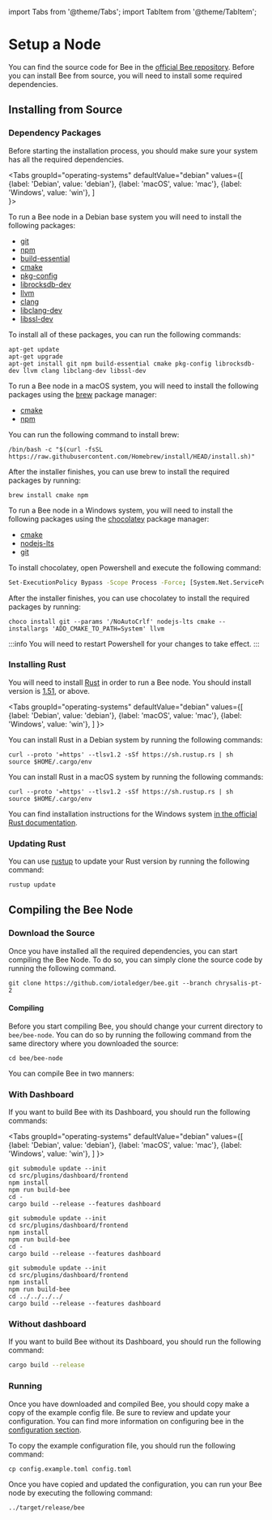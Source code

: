 import Tabs from '@theme/Tabs';
import TabItem from '@theme/TabItem';

# Setup a Node
You can find the source code for Bee in the [official Bee repository](https://github.com/iotaledger/bee).  Before you can install Bee from source, you will need to install some required dependencies.  

## Installing from Source

### Dependency Packages

Before starting the installation process, you should make sure your system has all the required dependencies. 

<Tabs
groupId="operating-systems"
defaultValue="debian"
values={[
    {label: 'Debian', value: 'debian'},
    {label: 'macOS', value: 'mac'},
    {label: 'Windows', value: 'win'},
]   
}>
<TabItem value="debian">

To run a Bee node in a Debian base system you will need to install the following packages:

- [git](https://git-scm.com/)
- [npm](https://www.npmjs.com/)
- [build-essential](https://packages.debian.org/sid/build-essential) 
- [cmake](https://cmake.org/)
- [pkg-config](https://packages.debian.org/sid/pkg-config) 
- [librocksdb-dev](https://packages.debian.org/sid/librocksdb-dev) 
- [llvm](https://apt.llvm.org/) 
- [clang](https://packages.debian.org/search?keywords=clang) 
- [libclang-dev](https://packages.debian.org/unstable/libclang-dev) 
- [libssl-dev](https://packages.debian.org/jessie/libssl-dev)

To install all of these packages, you can run the following commands:

```shell
apt-get update
apt-get upgrade
apt-get install git npm build-essential cmake pkg-config librocksdb-dev llvm clang libclang-dev libssl-dev
```

</TabItem>
<TabItem value="mac">

To run a Bee node in a macOS system, you will need to install the following packages using the [brew](https://brew.sh/) package manager:

- [cmake](https://cmake.org/)
- [npm](https://www.npmjs.com/)

You can run the following command to install brew:

```shell
/bin/bash -c "$(curl -fsSL https://raw.githubusercontent.com/Homebrew/install/HEAD/install.sh)"
```

After the installer finishes, you can use brew to install the required packages by running:

```shell
brew install cmake npm
```

</TabItem>
<TabItem value="win">

To run a Bee node in a Windows system, you will need to install the following packages using the 
[chocolatey](https://chocolatey.org/) package manager:

- [cmake](https://cmake.org/)
- [nodejs-lts](https://nodejs.org/)
- [git](https://git-scm.com/)

To install chocolatey, open Powershell and execute the following command:

```sh
Set-ExecutionPolicy Bypass -Scope Process -Force; [System.Net.ServicePointManager]::SecurityProtocol = [System.Net.ServicePointManager]::SecurityProtocol -bor 3072; iex ((New-Object System.Net.WebClient).DownloadString('https://chocolatey.org/install.ps1'))
```

After the installer finishes, you can use chocolatey to install the required packages by running:

```shell
choco install git --params '/NoAutoCrlf' nodejs-lts cmake --installargs 'ADD_CMAKE_TO_PATH=System' llvm
```

:::info
You will need to restart Powershell for your changes to take effect.
:::

</TabItem>
</Tabs>

### Installing Rust

You will need to install [Rust](https://www.rust-lang.org/) in order to run a Bee node.  You should install version is [1.51](https://blog.rust-lang.org/2021/03/25/Rust-1.51.0.html), or above.

<Tabs
  groupId="operating-systems"
  defaultValue="debian"
  values={[
    {label: 'Debian', value: 'debian'},
    {label: 'macOS', value: 'mac'},
    {label: 'Windows', value: 'win'},
  ]
}>
<TabItem value="debian">

You can install Rust in a Debian system by running the following commands:

```shell
curl --proto '=https' --tlsv1.2 -sSf https://sh.rustup.rs | sh
source $HOME/.cargo/env
```

</TabItem>
<TabItem value="mac">

You can install Rust in a macOS system by running the following commands:

```shell
curl --proto '=https' --tlsv1.2 -sSf https://sh.rustup.rs | sh
source $HOME/.cargo/env
```

</TabItem>
<TabItem value="win">

You can find installation instructions for the Windows system [in the official Rust documentation](https://www.rust-lang.org/learn/get-started).

</TabItem>
</Tabs>

### Updating Rust

You can use [rustup](https://rustup.rs/) to update your Rust version by running the following command:

```sh
rustup update
```

## Compiling the Bee Node

### Download the Source

Once you have installed all the required dependencies, you can start compiling the Bee Node.  To do so, you can simply clone the source code by running the following command.

```shell
git clone https://github.com/iotaledger/bee.git --branch chrysalis-pt-2
```

#### Compiling
Before you start compiling Bee, you should change your current directory to `bee/bee-node`.  You can do so by running the following command from the same directory where you downloaded the source:

```shell
cd bee/bee-node
```

You can compile Bee in two manners:

### With Dashboard

If you want to build Bee with its Dashboard, you should run the following commands:

<Tabs
  groupId="operating-systems"
  defaultValue="debian"
  values={[
    {label: 'Debian', value: 'debian'},
    {label: 'macOS', value: 'mac'},
    {label: 'Windows', value: 'win'},
  ]
}>
<TabItem value="debian">

```shell
git submodule update --init
cd src/plugins/dashboard/frontend
npm install
npm run build-bee
cd -
cargo build --release --features dashboard
```

</TabItem>
<TabItem value="mac">

```shell
git submodule update --init
cd src/plugins/dashboard/frontend
npm install
npm run build-bee
cd -
cargo build --release --features dashboard
```

</TabItem>
<TabItem value="win">

```shell
git submodule update --init
cd src/plugins/dashboard/frontend
npm install
npm run build-bee
cd ../../../../
cargo build --release --features dashboard
```

</TabItem>
</Tabs>

### Without dashboard

If you want to build Bee without its Dashboard, you should run the following command:

```sh
cargo build --release
```

### Running

Once you have downloaded and compiled Bee, you should copy make a copy of the example config file.  Be sure to review and update your configuration.  You can find more information on configuring bee in the [configuration section](configuration.md).

To copy the example configuration file, you should run the following command: 
```shell
cp config.example.toml config.toml
```

Once you have copied and updated the configuration, you can run your Bee node by executing the following command:

```shell
../target/release/bee
```
